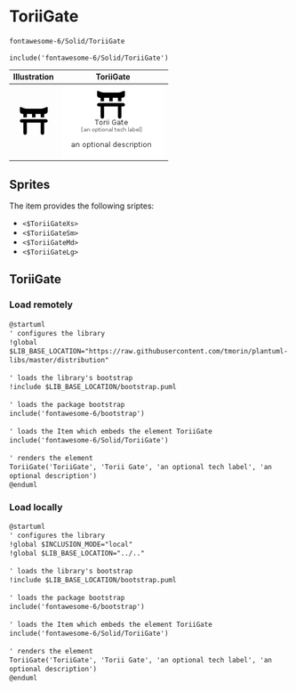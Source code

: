 # ToriiGate


```text
fontawesome-6/Solid/ToriiGate
```

```text
include('fontawesome-6/Solid/ToriiGate')
```



| Illustration | ToriiGate |
| :---: | :---: |
| ![illustration for Illustration](../../fontawesome-6/Solid/ToriiGate.png) | ![illustration for ToriiGate](../../fontawesome-6/Solid/ToriiGate.Local.png) |



## Sprites
The item provides the following sriptes:

- `<$ToriiGateXs>`
- `<$ToriiGateSm>`
- `<$ToriiGateMd>`
- `<$ToriiGateLg>`





## ToriiGate

### Load remotely
```plantuml
@startuml
' configures the library
!global $LIB_BASE_LOCATION="https://raw.githubusercontent.com/tmorin/plantuml-libs/master/distribution"

' loads the library's bootstrap
!include $LIB_BASE_LOCATION/bootstrap.puml

' loads the package bootstrap
include('fontawesome-6/bootstrap')

' loads the Item which embeds the element ToriiGate
include('fontawesome-6/Solid/ToriiGate')

' renders the element
ToriiGate('ToriiGate', 'Torii Gate', 'an optional tech label', 'an optional description')
@enduml
```

### Load locally
```plantuml
@startuml
' configures the library
!global $INCLUSION_MODE="local"
!global $LIB_BASE_LOCATION="../.."

' loads the library's bootstrap
!include $LIB_BASE_LOCATION/bootstrap.puml

' loads the package bootstrap
include('fontawesome-6/bootstrap')

' loads the Item which embeds the element ToriiGate
include('fontawesome-6/Solid/ToriiGate')

' renders the element
ToriiGate('ToriiGate', 'Torii Gate', 'an optional tech label', 'an optional description')
@enduml
```

